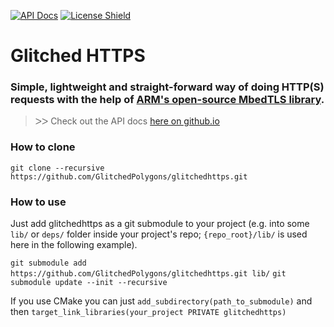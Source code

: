
[![API Docs](https://img.shields.io/badge/api-docs-informational.svg?style=flat-square)](https://glitchedpolygons.github.io/glitchedhttps/files.html)
[![License Shield](https://img.shields.io/badge/license-Apache--2.0-brightgreen?style=flat-square)](https://github.com/GlitchedPolygons/glitchedhttps/blob/master/LICENSE)

# Glitched HTTPS
### Simple, lightweight and straight-forward way of doing HTTP(S) requests with the help of [ARM's open-source MbedTLS library](https://github.com/ARMmbed/mbedtls).

> ᐳᐳ  Check out the API docs [here on github.io](https://glitchedpolygons.github.io/glitchedhttps/files.html)

### How to clone

`git clone --recursive https://github.com/GlitchedPolygons/glitchedhttps.git`

### How to use

Just add glitchedhttps as a git submodule to your project (e.g. into some `lib/` or `deps/` folder inside your project's repo; `{repo_root}/lib/` is used here in the following example).

`git submodule add https://github.com/GlitchedPolygons/glitchedhttps.git lib/`
`git submodule update --init --recursive`

If you use CMake you can just `add_subdirectory(path_to_submodule)` and then `target_link_libraries(your_project PRIVATE glitchedhttps)`

